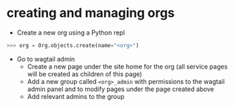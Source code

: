 # creating and managing orgs

- Create a new org using a Python repl

```python
>>> org = Org.objects.create(name="<org>")
```

- Go to wagtail admin
  - Create a new page under the site home for the org (all service pages will be
    created as children of this page)
  - Add a new group called `<org>_admin` with permissions to the wagtail admin
    panel and to modify pages under the page created above
  - Add relevant admins to the group
